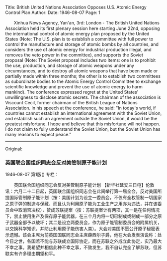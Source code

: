 Title: British United Nations Association Opposes U.S. Atomic Energy Control Plan
Author:
Date: 1946-08-07
Page: 1

　　Xinhua News Agency, Yan'an, 3rd: London - The British United Nations Association held its first plenary session here starting June 22nd, opposing the international control of atomic energy plan proposed by the United States (Note: The U.S. plan is to establish a committee with full power to control the manufacture and storage of atomic bombs by all countries, and considers the use of atomic energy for industrial production illegal, and removes the veto power in the committee), and supports the Soviet proposal (Note: The Soviet proposal includes two items: one is to prohibit the use, production, and storage of atomic weapons under any circumstances, and to destroy all atomic weapons that have been made or partially made within three months; the other is to establish two committees as subordinate bodies to the Atomic Energy Control Committee to exchange scientific knowledge and prevent the use of atomic energy to harm mankind). The conference expressed regret at the United States' unwillingness to disclose atomic secrets. The chairman of the association is Viscount Cecil, former chairman of the British League of Nations Association. In his speech at the conference, he said: "In today's world, if countries cannot establish an international agreement with the Soviet Union, and establish such an agreement outside the Soviet Union, it would be the greatest misfortune. I hope and believe that this misfortune will not happen. I do not claim to fully understand the Soviet Union, but the Soviet Union has many reasons to expect peace."



<hr /> 

Original: 


### 英国联合国组织同志会反对美管制原子能计划

1946-08-07
第1版()
专栏：

　　英国联合国组织同志会反对美管制原子能计划
    【新华社延安三日电】伦敦讯：六月二十二日起，英国联合国组织同志会在此间举行第一届全会，反对美国所提国际管制原子能计划（按：美国计划为设立一委员会，不仅有全权管制一切国家之原子弹的制造与保藏，而且认为利用原子能为工业生产之用亦为违法，并在该委员会中取消否决权），赞成苏联提案（按：苏联提案计有两项，其一是在任何情况下，禁止使用生产及保存原子能武器，在三个月内将一切已制成或制成一部分之原子武器全部予以破坏；其二是设立两委员会，作为原子能管制委员会的附属机关，以交换科学知识，并防止利用原子能伤害人类）。大会对美国不愿公开原子秘密表示遗憾。该会主席为前英国国联同志会主席薛西尔子爵，他在大会发表演说称：处今日之世，各国若不能与苏联成立国际协定，而在苏联之外成立此协定，实乃最大不幸之事。我希望并相信此种不幸之事，不致发生，我不自认完全了解苏联，但苏联实有许多理由期望和平。
